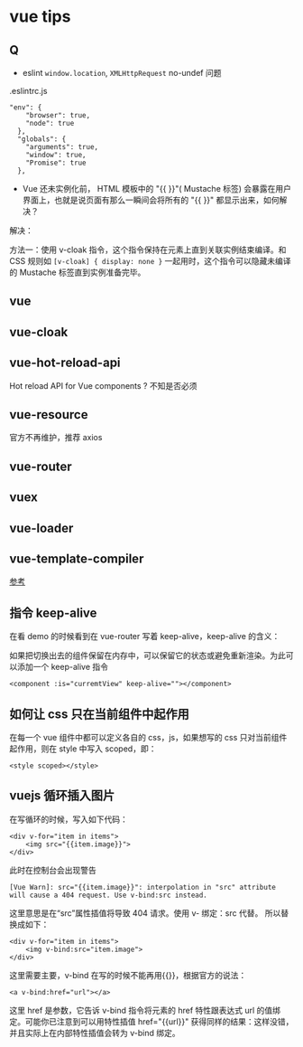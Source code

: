 vue tips
===

 Q
---

- eslint `window.location`, `XMLHttpRequest` no-undef 问题

.eslintrc.js
```
"env": {
    "browser": true,
    "node": true
  },
  "globals": {
    "arguments": true,
    "window": true,
    "Promise": true
  },
```

- Vue 还未实例化前， HTML 模板中的 "{{ }}"( Mustache 标签) 会暴露在用户界面上，也就是说页面有那么一瞬间会将所有的 "{{ }}" 都显示出来，如何解决？

解决：

方法一：使用 v-cloak 指令，这个指令保持在元素上直到关联实例结束编译。和 CSS 规则如 `[v-cloak] { display: none }` 一起用时，这个指令可以隐藏未编译的 Mustache 标签直到实例准备完毕。

vue
---

## vue-cloak

## vue-hot-reload-api

Hot reload API for Vue components ? 不知是否必须

## vue-resource

官方不再维护，推荐 axios

## vue-router

## vuex

## vue-loader

## vue-template-compiler


[参考](https://gold.xitu.io/entry/5775d1b76be3ff006af364a7)

指令 keep-alive
---

在看 demo 的时候看到在 vue-router 写着 keep-alive，keep-alive 的含义：

如果把切换出去的组件保留在内存中，可以保留它的状态或避免重新渲染。为此可以添加一个 keep-alive 指令

```
<component :is="curremtView" keep-alive=""></component>
```

如何让 css 只在当前组件中起作用
---

在每一个 vue 组件中都可以定义各自的 css，js，如果想写的 css 只对当前组件起作用，则在 style 中写入 scoped，即：
```
<style scoped></style>
```

vuejs 循环插入图片
---

在写循环的时候，写入如下代码：
```
<div v-for="item in items">
    <img src="{{item.image}}">
</div>
```

此时在控制台会出现警告
```
[Vue Warn]: src="{{item.image}}": interpolation in "src" attribute will cause a 404 request. Use v-bind:src instead.
```
这里意思是在“src”属性插值将导致 404 请求。使用 v- 绑定：src 代替。
所以替换成如下：
```
<div v-for="item in items">
    <img v-bind:src="item.image">
</div>
```

这里需要主要，v-bind 在写的时候不能再用{{}}，根据官方的说法：
```
<a v-bind:href="url"></a>
```

这里 href 是参数，它告诉 v-bind 指令将元素的 href 特性跟表达式 url 的值绑定。可能你已注意到可以用特性插值 href="{{url}}" 获得同样的结果：这样没错，并且实际上在内部特性插值会转为 v-bind 绑定。


